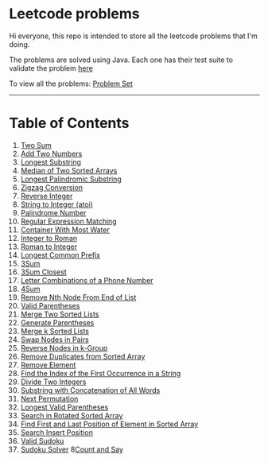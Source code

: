 # Leetcode problems

Hi everyone, this repo is intended to store all the leetcode problems that I'm doing. 

The problems are solved using Java. Each one has their test suite to validate the problem [here](src/test/java/com/example/demo/)

To view all the problems: [Problem Set](https://leetcode.com/problemset/)

--- 

# Table of Contents

1. [Two Sum](src/main/java/com/example/demo/twosum)
2. [Add Two Numbers](src/main/java/com/example/demo/addtwonumbers)
3. [Longest Substring](src/main/java/com/example/demo/longestsubstring)
4. [Median of Two Sorted Arrays](src/main/java/com/example/demo/mediantwosortedarrays)
5. [Longest Palindromic Substring](src/main/java/com/example/demo/longestpalindromicsubstring)
6. [Zigzag Conversion](src/main/java/com/example/demo/zigzagconversion)
7. [Reverse Integer](src/main/java/com/example/demo/reverseinteger)
8. [String to Integer (atoi)](src/main/java/com/example/demo/stringtointeger)
9. [Palindrome Number](src/main/java/com/example/demo/palindromenumber)
10. [Regular Expression Matching](src/main/java/com/example/demo/regularexpressionmatching)
11. [Container With Most Water](src/main/java/com/example/demo/containerwithmostwater)
12. [Integer to Roman](src/main/java/com/example/demo/integertoroman)
13. [Roman to Integer](src/main/java/com/example/demo/romantointeger)
14. [Longest Common Prefix](src/main/java/com/example/demo/longestcommonprefix)
15. [3Sum](src/main/java/com/example/demo/threesum)
16. [3Sum Closest](src/main/java/com/example/demo/threesumclosest)
17. [Letter Combinations of a Phone Number](src/main/java/com/example/demo/phonenumberletters)
18. [4Sum](src/main/java/com/example/demo/foursum)
19. [Remove Nth Node From End of List](src/main/java/com/example/demo/removennode)
20. [Valid Parentheses](src/main/java/com/example/demo/validparentheses)
21. [Merge Two Sorted Lists](src/main/java/com/example/demo/mergetwosortedlist)
22. [Generate Parentheses](src/main/java/com/example/demo/generateparentheses)
23. [Merge k Sorted Lists](src/main/java/com/example/demo/mergeksortedlist)
24. [Swap Nodes in Pairs](src/main/java/com/example/demo/swapnodesinpairs)
25. [Reverse Nodes in k-Group](src/main/java/com/example/demo/reversenodeskgroup)
26. [Remove Duplicates from Sorted Array](src/main/java/com/example/demo/removeduplicatessortedarray)
27. [Remove Element](src/main/java/com/example/demo/removeelement)
28. [Find the Index of the First Occurrence in a String](src/main/java/com/example/demo/indexfirstoccurrence)
29. [Divide Two Integers](src/main/java/com/example/demo/dividetwointegers)
30. [Substring with Concatenation of All Words](src/main/java/com/example/demo/substringwithconcatenation)
31. [Next Permutation](src/main/java/com/example/demo/nextpermutation)
32. [Longest Valid Parentheses](src/main/java/com/example/demo/longestvalidparentheses)
33. [Search in Rotated Sorted Array](src/main/java/com/example/demo/searchrotatedsortedarray)
34. [Find First and Last Position of Element in Sorted Array](src/main/java/com/example/demo/firstlastpositionsortedarray)
35. [Search Insert Position](src/main/java/com/example/demo/searchinsertposition)
36. [Valid Sudoku](src/main/java/com/example/demo/validsudoku)
37. [Sudoku Solver](src/main/java/com/example/demo/sudokusolver)
8[Count and Say](src/main/java/com/example/demo/countandsay)